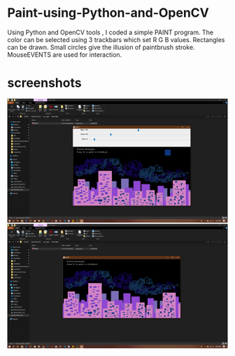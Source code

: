 # Paint-using-Python-and-OpenCV
Using Python and OpenCV tools , I coded a simple PAINT program. The color can be selected using 3 trackbars which set R G B values. Rectangles can be drawn. Small circles give the illusion of paintbrush stroke. MouseEVENTS are used for interaction. 
# screenshots
![](https://github.com/Zedd1558/Simple-Paint-Program-using-Python-and-OpenCV/blob/master/Screenshot%20(65).png)
![](https://github.com/Zedd1558/Simple-Paint-Program-using-Python-and-OpenCV/blob/master/Screenshot%20(66).png)
